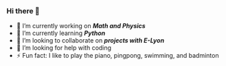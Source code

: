 ### Hi there 👋

<!--
**jasonlienardi/jasonlienardi** is a ✨ _special_ ✨ repository because its `README.md` (this file) appears on your GitHub profile.
-->

- 🔭 I’m currently working on _**Math and Physics**_
- 🌱 I’m currently learning _**Python**_
- 👯 I’m looking to collaborate on _**projects with E-Lyon**_
- 🤔 I’m looking for help with coding
- ⚡ Fun fact: I like to play the piano, pingpong, swimming, and badminton
